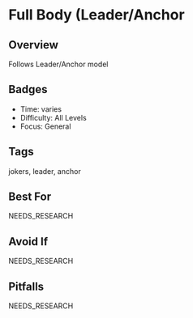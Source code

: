 # Full Body (Leader/Anchor

## Overview
Follows Leader/Anchor model

## Badges
- Time: varies
- Difficulty: All Levels
- Focus: General

## Tags
jokers, leader, anchor

## Best For
NEEDS_RESEARCH

## Avoid If
NEEDS_RESEARCH

## Pitfalls
NEEDS_RESEARCH

